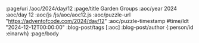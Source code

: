 :page/uri /aoc/2024/day/12
:page/title Garden Groups
:aoc/year 2024
:aoc/day 12
:aoc/js /js/aoc/aoc12.js
:aoc/puzzle-url "https://adventofcode.com/2024/day/12"
:aoc/puzzle-timestamp #time/ldt "2024-12-12T00:00:00"
:blog-post/tags [:aoc]
:blog-post/author {:person/id :einarwh}
:page/body

<!-- # Einar W. Høst -->
